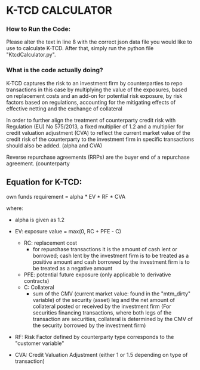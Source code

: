 # **K-TCD CALCULATOR**

### **How to Run the Code:**

Please alter the text in line 8 with the correct json data file you would like to use to calculate K-TCD.
After that, simply run the python file "KtcdCalculator.py".


### What is the code actually doing?
K-TCD captures the risk to an investment firm by counterparties to repo transactions in this case by multiplying the 
value of the exposures, based on replacement costs and an add-on for potential risk exposure, by risk factors based on 
regulations, accounting for the mitigating effects of effective netting and the exchange of collateral

In order to further align the treatment of counterparty credit risk with Regulation (EU) No 575/2013, a fixed multiplier
of 1.2 and a multiplier for credit valuation adjustment (CVA) to reflect the current market value of the credit risk of 
the counterparty to the investment firm in specific transactions should also be added. (alpha and CVA)

Reverse repurchase agreements (RRPs) are the buyer end of a repurchase agreement. (counterparty

## **Equation for K-TCD**:

own funds requirement = alpha * EV * RF * CVA

where:

- alpha is given as 1.2

- EV: exposure value = max(0, RC + PFE - C)
  - RC: replacement cost
    - for repurchase transactions it is the amount of cash
lent or borrowed; cash lent by the investment firm is to be treated
as a positive amount and cash borrowed by the investment firm is to be 
treated as a negative amount
  - PFE: potential future exposure (only applicable to derivative contracts)
  - C: Collateral 
    - sum of the CMV (current market value: found in the "mtm_dirty" variable) of the security (asset) leg and 
the net amount of collateral posted or received by the investment firm
(For securities financing transactions, where both legs of the transaction are securities, collateral is determined by the CMV of the security borrowed by the investment firm)

- RF: Risk Factor defined by counterparty type
corresponds to the "customer variable"
- CVA: Credit Valuation Adjustment (either 1 or 1.5 depending on type of transaction)











